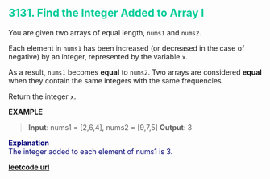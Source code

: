 <h2 style="color:#0C9;">3131. Find the Integer Added to Array I</h2>

You are given two arrays of equal length, `nums1` and `nums2`.

Each element in `nums1` has been increased (or decreased in the case of negative) by an integer, represented by the variable `x`.

As a result, `nums1` becomes **equal** to `nums2`. Two arrays are considered **equal** when they contain the same integers with the same frequencies.

Return the integer `x`.

**EXAMPLE**
>**Input**: nums1 = [2,6,4], nums2 = [9,7,5]
**Output**: 3

<p style="color:#007;">
<b>Explanation</b><br>
The integer added to each element of nums1 is 3.
</p>

**[leetcode url](https://leetcode.com/problems/find-the-integer-added-to-array-i/description/)**
